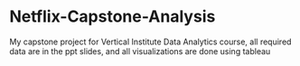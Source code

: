 # Netflix-Capstone-Analysis
My capstone project for Vertical Institute Data Analytics course, all required data are in the ppt slides, and all visualizations are done using tableau
